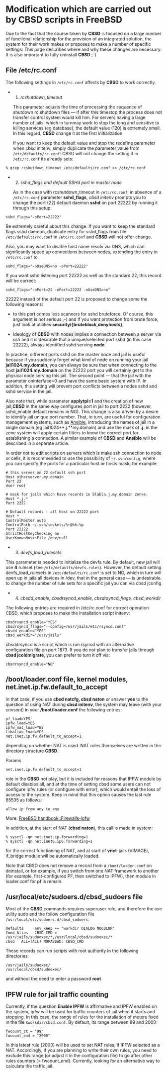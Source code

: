 # Modification which are carried out by CBSD scripts in FreeBSD



Due to the fact that the course taken by **CBSD** is focused on a large number of functional relationship for the provision of an integrated solution, the system for their work makes or proposes to make a number of specific settings. This page describes where and why these changes are necessary. It is also important to fully uninstall **CBSD** ;-)

## File /etc/rc.conf

The following settings in `/etc/rc.conf` affects by **CBSD** to work correctly.

* 1) *rcshutdown_timeout*

    This parameter adjusts the time of processing the sequence of shutdown rc.shutdown files — if after this timestop the process does not transfer control system would kill him. For servers having a large number of jails, which in turnmay work to stop the long and sensitive to killing services (eg database), the default value (120) is extremely small. In this regard, **CBSD** change it at the first initialization.

    If you want to keep the default value and stop the redefine parameter when cbsd initenv, simply duplicate the parameter value from `/etc/defaults/rc.conf`: CBSD will not change the setting if in `/etc/rc.conf` its already sets:

```
% grep rcshutdown_timeout /etc/defaults/rc.conf >> /etc/rc.conf
```

* 2) *sshd_flags and default SSHd port in master node*

    As in the case with rcshutdown_timeout in `/etc/rc.conf`, in absence of a `/etc/rc.conf` parameter **sshd_flags**, *cbsd initenv* prompts you to change the port (22) default daemon **sshd** on port 22222 by running it through this setup:

```
sshd_flags="-oPort=22222"
```

Be extremely careful about this change. If you want to keep the standard flags sshd daemon, duplicate entry for sshd_flags from file `/etc/defaults/rc.conf` in `/etc/rc.conf` and **CBSD** will not offer change.

Also, you may want to disable host name resolv via DNS, which can significantly speed up connections between nodes, extending the entry in `/etc/rc.conf` to

```
sshd_flags="-oUseDNS=no -oPort=22222"
```

If you want sshd listening port 22222 as well as the standard 22, this record will be correct:


```
sshd_flags="-oPort=22 -oPort=22222 -oUseDNS=no"
```

22222 instead of the default port 22 is proposed to change some the following reasons:

*  to this port comes less scanners for sshd bruteforce. Of course, this argument is not serious ;-) and if you want protection from brute force, just look at utilities **security/{bruteblock,denyhosts}**;

*  Ideology of **CBSD** with nodes implies a connection between a server via ssh and it is desirable that a unique/selected port sshd (in this case 22222), always identified sshd serving **node**.

In practice, different ports sshd on the master node and jail is useful because if you suddenly forget what kind of node on running your jail **jail1024.my.domain**, you can always be sure that when connecting to the host **jail1024.my.domain** on the 22222 port you will certainly get to the physical node serving this jail. The second point — that the jail with the parameter oninterface=0 and have the same basic system with IP. In addition, this setting will prevent port conflicts between a nodes sshd and sshd service in the jail.

Also note that, while parameter **applytpl=1** and the creation of new jail,**CBSD** in the same way configures port in jail to port 2222 (however, sshd_enable default remains in NO). This change is also driven by a desire to identify jail unique port number. That, in turn, are useful for configuration management systems, such as [Ansible](https://www.ansible.com/home), introducing the names of jail in a single domain (eg jail1024**.j.**my.domain) and use the mask of **.j.** in the zone system will apply certain filters to know the correct port for establishing a connection. A similar example of **CBSD** and **Ansible** will be described in a separate article.

In order not to edit scripts on servers which is make ssh connection to node or cells, it is recommended to use the possibility of `~/.ssh/config`, where you can specify the ports for a particular host or hosts mask, for example:

```
# this server on 22 default ssh port
Host otherserver.my.domain
Port 22
User root

# mask for jails which have records in blabla.j.my.domain zones:
Host *.j.*
Port 2222

# Default records - all host on 22222 port
Host *
ControlMaster auto
ControlPath ~/.ssh/sockets/%r@%h:%p
Port 22222
StrictHostKeyChecking no
UserKnownHostsFile /dev/null

```

* 3) *devfs_load_rulesets*

This parameter is needed to initialize the devfs rule. By default, new jail will use **4** ruleset (see `/etc/defaults/devfs.rules`). However, the default setting devfs_load_rulesets in `/etc/defaults/rc.conf` is set to NO, which in turn will open up in jails all devices in /dev, that in the general case — is undesirable. to change the number of rule sets for a specific jail you can via cbsd jconfig

* 4) *cbsdd_enable, cbsdrsyncd_enable, cbsdrsyncd_flags, cbsd_workdir*

The following entries are required in /etc/rc.conf for correct operation CBSD, which proposes to make the installation script initenv:

```
cbsdrsyncd_enable="YES"
cbsdrsyncd_flags="--config=/usr/jails/etc/rsyncd.conf"
cbsdd_enable="YES"
cbsd_workdir="/usr/jails"
```

cbsddrsyncd is a script which is run rsyncd with an alternative configuration file on port 1873. If you do not plan to transfer jails through **cbsd jcoldmigrate**, you can prefer to turn it off via:

```
cbsdrsyncd_enable="NO"
```

## /boot/loader.conf file, kernel modules, net.inet.ip.fw.default_to_accept

In that case, if you use **cbsd natcfg, cbsd naton** or answer **yes** to the question of using NAT during **cbsd initenv**, the system may leave (with your consent) in your **/boot/loader.conf** the following entries:

```
pf_load=YES
ipfw_load=YES
ipfw_nat_load=YES
libalias_load=YES
net.inet.ip.fw.default_to_accept=1
```

depending on whether NAT is used. NAT rules themselves are written in the directory structure **CBSD**.

Params

```
net.inet.ip.fw.default_to_accept=1
```
role in the **CBSD** not play, but it is included for reasons that IPFW module by default disables all, and at the time of setting cbsd some users can not configure ipfw rules (or configure with error), which would entail the loss of access to the system. Keep in mind that this option causes the last rule 65535 as follows:

```
allow ip from any to any
```
More: [FreeBSD handbook::Firewalls-ipfw](http://www.freebsd.org/doc/en_US.ISO8859-1/books/handbook/firewalls-ipfw.html)

In addition, at the start of NAT (**cbsd naton**), this call is made in system:

```
% sysctl -qn net.inet.ip.forwarding=1
% sysctl -qn net.inet6.ip6.forwarding=1
```

for the correct functioning of NAT, and at start of **vnet**-jails (VIMAGE), if_bridge module will be automatically loaded.

Note that CBSD does not remove a record from a `/boot/loader.conf` on deinstall, or for example, if you switch from one NAT framework to another (for example, first-configured PF, then switched to IPFW), then module in loader.conf for pf is remain.

## /usr/local/etc/sudoers.d/cbsd_sudoers file

Most of the **CBSD** commands requires superuser role, and therefore the use utility sudo and the follow configuration file `/usr/local/etc/sudoers.d/cbsd_sudoers`:

```
Defaults     env_keep += "workdir DIALOG NOCOLOR"
Cmnd_Alias   CBSD_CMD = /usr/jails/sudoexec/*,/usr/local/cbsd/sudoexec/*
cbsd   ALL=(ALL) NOPASSWD: CBSD_CMD
```

These records can run scripts with root authority in the following directories:

```
/usr/jails/sudoexec/
/usr/local/cbsd/sudoexec/
```

and without the need to enter a password **root**

## IPFW rule for jail traffic counting

Currently, if the question **Enable IPFW** is affirmative and IPFW enabled on the system, ipfw will be used for traffic counters of jail when it starts and stopping. In this case, the range of rules for the installation of meters fixed in the file `$workdir/cbsd.conf`. By default, its range between 99 and 2000:

```
fwcount_st = "99"
fwcount_end = "2000"
```

In this latest rule (2000) will be used to set NAT rules, if IPFW selected as a NAT. Accordingly, if you are planning to write their own rules, you need to exclude this range (or adjust it in the configuration file) to go after other rules counters (> fwcount_end). Currently, looking for an alternative way to calculate the traffic jail.
